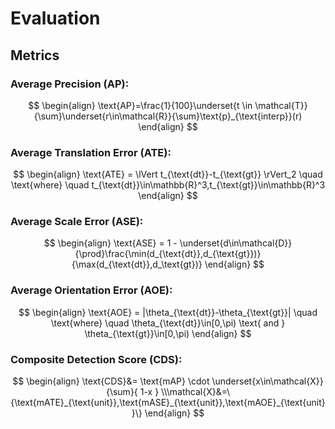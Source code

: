 # Evaluation

## Metrics

### Average Precision (AP):

$$
\begin{align}
    \text{AP}=\frac{1}{100}\underset{t \in \mathcal{T}}{\sum}\underset{r\in\mathcal{R}}{\sum}\text{p}_{\text{interp}}(r)
\end{align}
$$

### Average Translation Error (ATE):

$$
\begin{align}
    \text{ATE} = \lVert t_{\text{dt}}-t_{\text{gt}} \rVert_2 \quad \text{where} \quad t_{\text{dt}}\in\mathbb{R}^3,t_{\text{gt}}\in\mathbb{R}^3
\end{align}
$$

### Average Scale Error (ASE):

$$
\begin{align}
    \text{ASE} = 1 - \underset{d\in\mathcal{D}}{\prod}\frac{\min(d_{\text{dt}},d_{\text{gt}})}{\max(d_{\text{dt}},d_\text{gt})}
\end{align}
$$

### Average Orientation Error (AOE):

$$
\begin{align}
    \text{AOE} = |\theta_{\text{dt}}-\theta_{\text{gt}}| \quad \text{where} \quad \theta_{\text{dt}}\in[0,\pi) \text{ and } \theta_{\text{gt}}\in[0,\pi)
\end{align}
$$

### Composite Detection Score (CDS):

$$
\begin{align}
    \text{CDS}&= \text{mAP} \cdot \underset{x\in\mathcal{X}}{\sum}{ 1-x } \\\mathcal{X}&=\{\text{mATE}_{\text{unit}},\text{mASE}_{\text{unit}},\text{mAOE}_{\text{unit}}\}
\end{align}
$$
